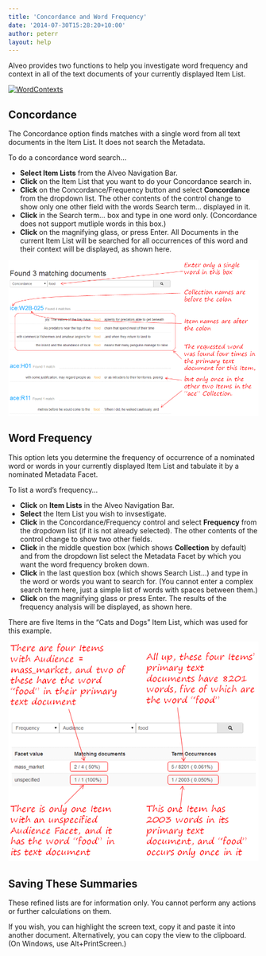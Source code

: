 ```yaml
---
title: 'Concordance and Word Frequency'
date: '2014-07-30T15:28:20+10:00'
author: peterr
layout: help
---
```


Alveo provides two functions to help you investigate word frequency and context in all of the text documents of your currently displayed Item List.

[![WordContexts](http://bigasc.science.mq.edu.au/wp-content/uploads/2014/07/WordContexts.png)](/assets/files/2014/07/WordContexts.png)

## **Concordance**

The Concordance option finds matches with a single word from all text documents in the Item List. It does not search the Metadata.

To do a concordance word search…

- **Select Item Lists** from the Alveo Navigation Bar.
- **Click** on the Item List that you want to do your Concordance search in.
- **Click** on the Concordance/Frequency button and select **Concordance** from the dropdown list. The other contents of the control change to show only one other field with the words Search term… displayed in it.
- **Click** in the Search term… box and type in one word only. (Concordance does not support mutliple words in this box.)
- **Click** on the magnifying glass, or press Enter. All Documents in the current Item List will be searched for all occurrences of this word and their context will be displayed, as shown here.



![Concordance](/assets/files/2014/07/Concordance.png)

## **Word Frequency**

This option lets you determine the frequency of occurrence of a nominated word or words in your currently displayed Item List and tabulate it by a nominated Metadata Facet.

To list a word’s frequency…

- **Click** on **Item Lists** in the Alveo Navigation Bar.
- **Select** the Item List you wish to invsestigate.
- **Click** in the Concordance/Frequency control and select **Frequency** from the dropdown list (if it is not already selected). The other contents of the control change to show two other fields.
- **Click** in the middle question box (which shows **Collection** by default) and from the dropdown list select the Metadata Facet by which you want the word frequency broken down.
- **Click** in the last question box (which shows Search List…) and type in the word or words you want to search for. (You cannot enter a complex search term here, just a simple list of words with spaces between them.)
- **Click** on the magnifying glass or press Enter. The results of the frequency analysis will be displayed, as shown here.



There are five Items in the “Cats and Dogs” Item List, which was used for this example.

![Frequency](/assets/files/2014/07/Frequency.png)

## **Saving These Summaries**

These refined lists are for information only. You cannot perform any actions or further calculations on them.

If you wish, you can highlight the screen text, copy it and paste it into another document. Alternatively, you can copy the view to the clipboard. (On Windows, use Alt+PrintScreen.)